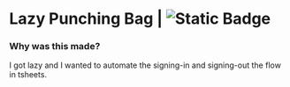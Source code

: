 # Lazy Punching Bag | ![Static Badge](https://img.shields.io/badge/status-25%25-red)

### Why was this made?

I got lazy and I wanted to automate the signing-in and signing-out the flow in tsheets.
